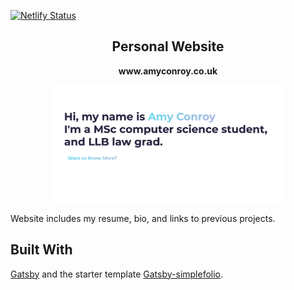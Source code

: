 [![Netlify Status](https://api.netlify.com/api/v1/badges/c398bad3-d323-4315-86c3-6bc79bbc5022/deploy-status)](https://app.netlify.com/sites/amy-conroy/deploys)

<h2 align="center"> Personal Website </h2>
<p align= "center"><b> www.amyconroy.co.uk </p></b>

<p align="center"><img src="example.png"width=75%></p>

Website includes my resume, bio, and links to previous projects. 

## Built With 
[Gatsby](https://github.com/gatsbyjs/gatsby) and the starter template [Gatsby-simplefolio](https://github.com/cobidev/gatsby-simplefolio). 
